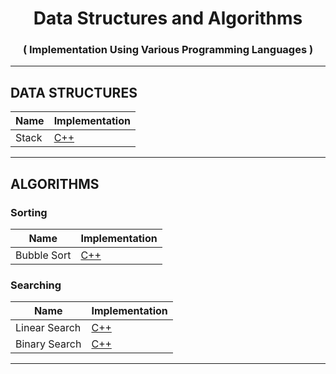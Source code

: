 <h1 align="center">Data Structures and Algorithms</h1>
<h3 align="center">( Implementation Using Various Programming Languages )</h3>

<hr />

<h2>DATA STRUCTURES</h2>

| Name | Implementation |
| --- | --- |
| Stack | [C++](./C++/Data%20Structures/Stack.cpp) |

<hr />

<h2>ALGORITHMS</h2>

<h3>Sorting</h3>

| Name | Implementation |
| --- | --- |
| Bubble Sort | [C++](./C++/Algorithms/Sorting/Bubble_Sort.cpp) |

<h3>Searching</h3>

| Name | Implementation |
| --- | --- |
| Linear Search | [C++](./C++/Algorithms/Searching/Linear_Search.cpp) |
| Binary Search | [C++](./C++/Algorithms/Searching/Binary_Search.cpp) |

<hr />
